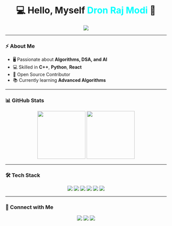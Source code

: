 <h1 align="center">💻 Hello, Myself <span style="color:#00FFFF;">Dron Raj Modi</span> 🚀</h1>

<p align="center">
  <img src="https://readme-typing-svg.herokuapp.com?size=25&duration=3500&color=00FFFF&center=true&vCenter=true&width=600&lines=Welcome+to+my+GitHub+Profile;C%2B%2B+%7C+Python+%7C+React+Developer;Machine+Learning+%7C+Open+Source;Always+Learning+New+Things">
</p>

---

### ⚡ About Me
- 🖥️ Passionate about **Algorithms, DSA, and AI**
- 💻 Skilled in **C++**, **Python**, **React**
- 🚀 Open Source Contributor
- 📚 Currently learning **Advanced Algorithms**

---

### 📊 GitHub Stats
<p align="center">
  <img src="https://github-readme-stats.vercel.app/api?username=DronRajModi&show_icons=true&theme=tokyonight" height="150"/>
  <img src="https://github-readme-streak-stats.herokuapp.com/?user=DronRajModi&theme=tokyonight" height="150"/>
</p>

---

### 🛠️ Tech Stack
<p align="center">
  <img src="https://img.shields.io/badge/C%2B%2B-00599C?style=for-the-badge&logo=c%2B%2B&logoColor=white">
  <img src="https://img.shields.io/badge/Python-3776AB?style=for-the-badge&logo=python&logoColor=white">
  <img src="https://img.shields.io/badge/JavaScript-F7DF1E?style=for-the-badge&logo=javascript&logoColor=black">
  <img src="https://img.shields.io/badge/React-20232A?style=for-the-badge&logo=react&logoColor=61DAFB">
  <img src="https://img.shields.io/badge/HTML5-E34F26?style=for-the-badge&logo=html5&logoColor=white">
  <img src="https://img.shields.io/badge/CSS3-1572B6?style=for-the-badge&logo=css3&logoColor=white">
</p>

---

### 🔗 Connect with Me
<p align="center">
  <a href="https://linkedin.com/in/dron-raj-modi-521a92284"><img src="https://img.shields.io/badge/LinkedIn-0077B5?style=for-the-badge&logo=linkedin&logoColor=white"></a>
  <a href="mailto:dronmodi0@gmail.com"><img src="https://img.shields.io/badge/Email-D14836?style=for-the-badge&logo=gmail&logoColor=white"></a>
  <a href="https://github.com/DronRajModi"><img src="https://img.shields.io/badge/GitHub-100000?style=for-the-badge&logo=github&logoColor=white"></a>
</p>
